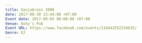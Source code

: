 ```yaml
---
title: Ganjabrain 3000
date: 2017-08-30 23:44:00 +07:00
Event date: 2017-09-03 00:00:00 +07:00
Venue: Ashy's Pub
Event URL: https://www.facebook.com/events/116442552324635/
Genre: DJ
---
```


